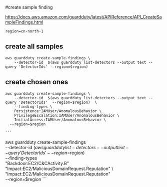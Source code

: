 #create sample finding

https://docs.aws.amazon.com/guardduty/latest/APIReference/API_CreateSampleFindings.html

```
region=cn-north-1
```
## create all samples
```
aws guardduty create-sample-findings \
    --detector-id  $(aws guardduty list-detectors --output text --query 'DetectorIds' --region=$region)
```
## create chosen ones
```
aws guardduty create-sample-findings \
    --detector-id  $(aws guardduty list-detectors --output text --query 'DetectorIds'  --region=$region)  \
    --finding-types \
	Persistence:IAMUser/AnomalousBehavior \
	PrivilegeEscalation:IAMUser/AnomalousBehavior \
	InitialAccess:IAMUser/AnomalousBehavior \
  --region=$region
  ```
    ```
aws guardduty create-sample-findings \
    --detector-id  $(aws guardduty list-detectors --output text --query 'DetectorIds'  --region=$region)  \
    --finding-types \
        "Backdoor:EC2/C&CActivity.B"\
        "Impact:EC2/MaliciousDomainRequest.Reputation" \  
        "Impact:EC2/MaliciousDomainRequest.Reputation" \
  --region=$region
    ```
